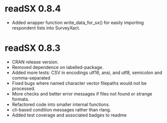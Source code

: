 # readSX 0.8.4

* Added wrapper function write_data_for_sx() for easily importing respondent lists into SurveyXact.

# readSX 0.8.3

* CRAN release version.
* Removed dependence on labelled-package.
* Added more tests: CSV in encodings utf16, ansi, and utf8, semicolon and comma-separated
* Fixed bugs where named character vector filepaths would not be processed.
* More checks and better error messages if files not found or strange formats.
* Refactored code into smaller internal functions.
* cli-based condition messages rather than rlang.
* Added test coverage and associated badges to readme
